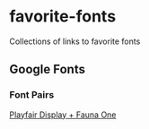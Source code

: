 # favorite-fonts
Collections of links to favorite fonts

## Google Fonts

### Font Pairs
[Playfair Display + Fauna One](https://www.behance.net/gallery/35768979/Typography-Google-Fonts-Combinations)


